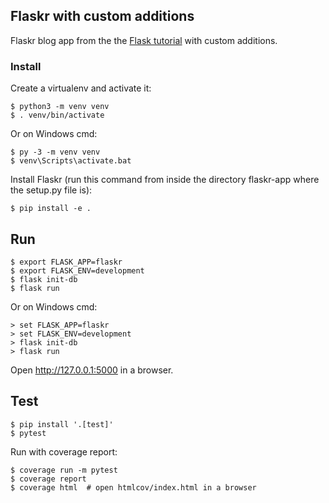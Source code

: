## Flaskr with custom additions
Flaskr blog app from the the [Flask tutorial](http://flask.pocoo.org/docs/1.0/tutorial/) with custom additions.

### Install

Create a virtualenv and activate it:

    $ python3 -m venv venv
    $ . venv/bin/activate

Or on Windows cmd:

    $ py -3 -m venv venv
    $ venv\Scripts\activate.bat

Install Flaskr (run this command from inside the directory flaskr-app where the setup.py file is):

    $ pip install -e .

## Run

    $ export FLASK_APP=flaskr
    $ export FLASK_ENV=development
    $ flask init-db
    $ flask run

Or on Windows cmd:

    > set FLASK_APP=flaskr
    > set FLASK_ENV=development
    > flask init-db
    > flask run

Open <http://127.0.0.1:5000> in a browser.

## Test

    $ pip install '.[test]'
    $ pytest

Run with coverage report:

    $ coverage run -m pytest
    $ coverage report
    $ coverage html  # open htmlcov/index.html in a browser
